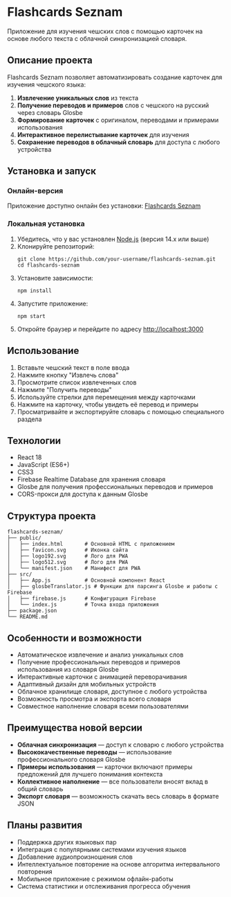 # Flashcards Seznam

Приложение для изучения чешских слов с помощью карточек на основе любого текста с облачной синхронизацией словаря.

## Описание проекта

Flashcards Seznam позволяет автоматизировать создание карточек для изучения чешского языка:

1. **Извлечение уникальных слов** из текста
2. **Получение переводов и примеров** слов с чешского на русский через словарь Glosbe
3. **Формирование карточек** с оригиналом, переводами и примерами использования
4. **Интерактивное перелистывание карточек** для изучения
5. **Сохранение переводов в облачный словарь** для доступа с любого устройства

## Установка и запуск

### Онлайн-версия
Приложение доступно онлайн без установки: [Flashcards Seznam](https://flashcards-seznam.netlify.app/)

### Локальная установка
1. Убедитесь, что у вас установлен [Node.js](https://nodejs.org/) (версия 14.x или выше)
2. Клонируйте репозиторий:
   ```
   git clone https://github.com/your-username/flashcards-seznam.git
   cd flashcards-seznam
   ```
3. Установите зависимости:
   ```
   npm install
   ```
4. Запустите приложение:
   ```
   npm start
   ```
5. Откройте браузер и перейдите по адресу [http://localhost:3000](http://localhost:3000)

## Использование

1. Вставьте чешский текст в поле ввода
2. Нажмите кнопку "Извлечь слова"
3. Просмотрите список извлеченных слов
4. Нажмите "Получить переводы"
5. Используйте стрелки для перемещения между карточками
6. Нажмите на карточку, чтобы увидеть её перевод и примеры
7. Просматривайте и экспортируйте словарь с помощью специального раздела

## Технологии

- React 18
- JavaScript (ES6+)
- CSS3
- Firebase Realtime Database для хранения словаря
- Glosbe для получения профессиональных переводов и примеров
- CORS-прокси для доступа к данным Glosbe

## Структура проекта

```
flashcards-seznam/
├── public/
│   ├── index.html       # Основной HTML с приложением
│   ├── favicon.svg      # Иконка сайта
│   ├── logo192.svg      # Лого для PWA
│   ├── logo512.svg      # Лого для PWA
│   └── manifest.json    # Манифест для PWA
├── src/
│   ├── App.js           # Основной компонент React
│   ├── glosbeTranslator.js # Функции для парсинга Glosbe и работы с Firebase
│   ├── firebase.js      # Конфигурация Firebase
│   └── index.js         # Точка входа приложения
├── package.json
└── README.md
```

## Особенности и возможности

- Автоматическое извлечение и анализ уникальных слов
- Получение профессиональных переводов и примеров использования из словаря Glosbe
- Интерактивные карточки с анимацией переворачивания
- Адаптивный дизайн для мобильных устройств
- Облачное хранилище словаря, доступное с любого устройства
- Возможность просмотра и экспорта всего словаря
- Совместное наполнение словаря всеми пользователями

## Преимущества новой версии

- **Облачная синхронизация** — доступ к словарю с любого устройства
- **Высококачественные переводы** — использование профессионального словаря Glosbe
- **Примеры использования** — карточки включают примеры предложений для лучшего понимания контекста
- **Коллективное наполнение** — все пользователи вносят вклад в общий словарь
- **Экспорт словаря** — возможность скачать весь словарь в формате JSON

## Планы развития

- Поддержка других языковых пар
- Интеграция с популярными системами изучения языков
- Добавление аудиопроизношения слов
- Интеллектуальное повторение на основе алгоритма интервального повторения
- Мобильное приложение с режимом офлайн-работы
- Система статистики и отслеживания прогресса обучения